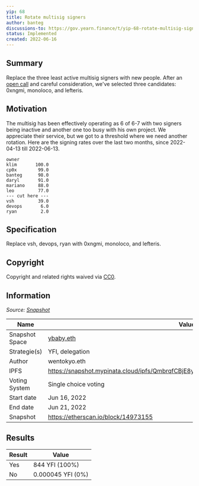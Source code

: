 ```yaml
---
yip: 68
title: Rotate multisig signers
author: banteg
discussions-to: https://gov.yearn.finance/t/yip-68-rotate-multisig-signers/12582
status: Implemented
created: 2022-06-16
---
```


## Summary

Replace the three least active multisig signers with new people. After an [open call](
https://twitter.com/bantg/status/1533222650838908928
) and careful consideration, we've selected three candidates: 0xngmi, monoloco, and lefteris.
 
## Motivation

The multisig has been effectively operating as 6 of 6-7 with two signers being inactive and another one too busy with his own project. We appreciate their service, but we got to a threshold where we need another rotation. Here are the signing rates over the last two months, since 2022-04-13 till 2022-06-13.

```
owner
klim       100.0
cp0x        99.0
banteg      98.0
daryl       91.0
mariano     88.0
leo         77.0
--- cut here ---
vsh         39.0
devops       6.0
ryan         2.0
```

## **Specification**

Replace vsh, devops, ryan with 0xngmi, monoloco, and lefteris.

## Copyright

Copyright and related rights waived via [CC0](https://creativecommons.org/publicdomain/zero/1.0/).

## Information

_Source: [Snapshot](https://snapshot.org/#/ybaby.eth/proposal/0xc5386b7237f6c90359c56ac6dcb942b99a56a4de8ca60d109f4b999716148734)_

| Name          | Value                                                                           |
| ------------- | ------------------------------------------------------------------------------- |
| Snapshot Space| [ybaby.eth](https://snapshot.org/#/ybaby.eth)                                   |
| Strategie(s)  | YFI, delegation                                                                 |
| Author        | wentokyo.eth                                                                    |
| IPFS          | https://snapshot.mypinata.cloud/ipfs/QmbrqfCBjE8yYkz1wbsWQu9VxEo3UmPw2oGhb34Mdtqpx6 |
| Voting System | Single choice voting                                                            |
| Start date    | Jun 16, 2022                                                                    |
| End date      | Jun 21, 2022                                                                    |
| Snapshot      | https://etherscan.io/block/14973155                                             |

## Results

| Result  | Value               |
| ------- | ------------------- |
| Yes     | 844 YFI (100%)      |
| No      | 0.000045 YFI (0%)   |